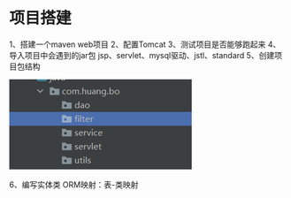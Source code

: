 # 项目搭建
1、搭建一个maven web项目
2、配置Tomcat
3、测试项目是否能够跑起来
4、导入项目中会遇到的jar包
   jsp、servlet、mysql驱动、jstl、standard
5、创建项目包结构

![img.png](img.png)

6、编写实体类
ORM映射：表-类映射